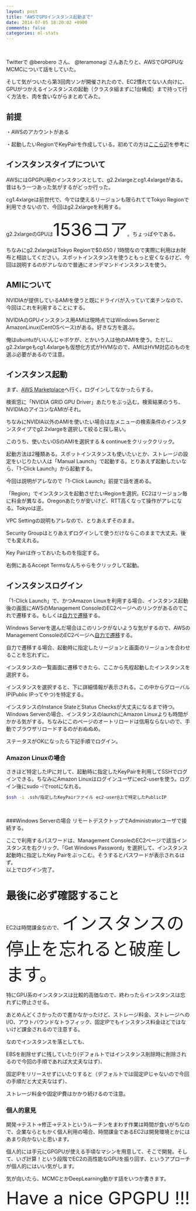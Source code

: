 ```yaml
---
layout: post
title: "AWSでGPUインスタンス起動まで"
date: 2014-07-05 18:20:02 +0900
comments: false
categories: ml-stats
---
```

<br/>

Twitterで @berobero さん、 @teramonagi さんあたりと、AWSでGPGPUなMCMCについて話をしていた。

そして気がついたら第3回肉ソンが開催されたので、EC2慣れてない人向けに、GPUがつかえるインスタンスの起動（クラスタ組まずに1台構成）まで持って行く方法を、肉を食いながらまとめてみた。

<!-- more -->
## 前提

・AWSのアカウントがある

・起動したいRegionでKeyPairを作成している。初めての方は<a href="http://docs.aws.amazon.com/ja_jp/AWSEC2/latest/UserGuide/ec2-key-pairs.html#having-ec2-create-your-key-pair">ここら辺</a>を参考に


## インスタンスタイプについて

AWSにはGPGPU用のインスタンスとして、g2.2xlargeとcg1.4xlargeがある。昔はもう一つあった気がするがどっか行った。

cg1.4xlargeは前世代で、今では使えるリージョンも限られててTokyo Regionで利用できないので、今回はg2.2xlargeを利用する。

g2.2xlargeのGPUは<font size="14">1536コア</font>。ちょっぱやである。

ちなみにg2.2xlargeはTokyo Regionで$0.650 / 1時間なので実際に利用はお財布と相談してください。スポットインスタンスを使うともっと安くなるけど、今回は説明するのがアレなので普通にオンデマンドインスタンスを使う。

## AMIについて

NVIDIAが提供しているAMIを使うと既にドライバが入っていて楽チンなので、今回はこれを利用することにする。

NVIDIAのGPUインスタンス用AMIは現時点ではWindows ServerとAmazonLinux(CentOSベース)がある。好きな方を選ぶ。
<br/>

俺はubuntuがいいんじゃボケが、とかいう人は他のAMIを使う。ただし、g2.2xlargeもcg1.4xlargeも仮想化方式がHVMなので、AMIはHVM対応のものを選ぶ必要があるので注意。

## インスタンス起動

まず、<a href="https://aws.amazon.com/marketplace/ref=srh_navhdr_header">AWS Marketplace</a>へ行く。ログインしてなかったらする。

検索窓に「NVIDIA GRID GPU Driver」あたりをぶっ込む。検索結果のうち、NVIDIAのアイコンなAMIがそれ。

ちなみにNVIDIA以外のAMIを使いたい場合は左メニューの検索条件のインスタンスタイプでg2.2xlargeを選択して絞ると探し易い。

このうち、使いたいOSのAMIを選択する & continueをクリッククリック。
<br/>

起動方法は2種類ある。スポットインスタンスも使いたいとか、ストレージの設定をいじりたい人は「Manual Launch」で起動する。とりあえず起動したいなら、「1-Click Launch」から起動する。

今回は説明がアレなので「1-Click Launch」前提で話を進める。
<br/>

「Region」でインスタンスを起動させたいRegionを選択。EC2はリージョン毎に料金が異なる。Oregonあたりが安いけど、RTT高くなって操作がアレになる。Tokyoは逆。

VPC Settingの説明もアレなので、とりあえずそのまま。

Security Groupはとりあえずログインして使うだけならこのままで大丈夫。後でも変えれる。

Key Pairは作っておいたものを指定する。

右側にあるAccept Termsなんちゃらをクリックして起動。

## インスタンスログイン

「1-Click Launch」で、かつAmazon Linuxを利用する場合、インスタンス起動後の画面にAWSのManagement ConsoleのEC2ページへのリンクがあるのでこれで遷移する。もしくは<a href="https://console.aws.amazon.com/ec2/v2/home">自力で遷移</a>する。

Windows Serverを選んだ場合はこのリンクがないような気がするので、AWSのManagement ConsoleのEC2ページへ<a href="https://console.aws.amazon.com/ec2/v2/home">自力で遷移</a>する。

自力で遷移する場合、起動時に指定したリージョンと画面のリージョンを合わせることを忘れずに。
<br/>

インスタンスの一覧画面に遷移できたら、ここから先程起動したインスタンスを選択する。

インスタンスを選択すると、下に詳細情報が表示される。この中からグローバルIP(Public IPってやつ)を特定する。

インスタンスのInstance StateとStatus Checksが大丈夫になるまで待つ。Windows Serverの場合、インスタンスのlaunchにAmazon Linuxよりも時間がかかる気がする。ちなみにこのページのオートリロードは信用ならないので、手動でブラウザリロードするのがおぬぬめ。

ステータスがOKになったら下記手順でログイン。
<br/>

### Amazon Linuxの場合
さきほど特定したIPに対して、起動時に指定したKeyPairを利用してSSHでログインできる。ちなみにAmazon Linuxはログインユーザにec2-userを使う。ログイン後にsudo -iでrootになれる。

```sh
$ssh -i .ssh/指定したKeyPairファイル ec2-user@上で特定したPublicIP
```

<br/>

###Windows Serverの場合
リモートデスクトップでAdministratorユーザで接続する。

ここで利用するパスワードは、Management ConsoleのEC2ページで該当インスタンスを右クリック、「Get Windows Password」を選択して、インスタンス起動時に指定したKey Pairをぶっこむ。そうするとパスワードが表示されるはず。
<br/>
以上でログイン完了。

# 最後に必ず確認すること

EC2は時間課金なので、<font size="12">インスタンスの停止を忘れると破産します。</font>

特にGPU系のインスタンスは比較的高価なので、終わったらインスタンスは忘れずに停止させる。

あとめんどくさかったので書かなかったけど、ストレージ料金、ストレージへのI/O、アウトバウンドなトラフィック、固定IPでもインスタンス料金ほどではないけど課金されるので注意する。

なのでインスタンスを落としても、

EBSを削除せずに残していたり(デフォルトではインスタンス削除時に削除されるので今回の手順であれば大丈夫なはず)、

固定IPをリリースせずにいたりすると（デフォルトでは固定IPじゃないので今回の手順だと大丈夫なはず）、

ストレージ料金や固定IP費はかかり続けるので注意。

### 個人的意見

開発->テスト->修正->テストというルーチンをまわす作業は時間が食いがちなので、企業ならともかく個人利用の場合、時間課金であるEC2は開発環境とかにはあまり向かないと思います。

個人的には手元にGPGPUが使える手頃なマシンを用意して、そこで開発。そして、いざ計算！という段階でEC2の高性能なGPUを振り回す、というアプローチが個人的にはいい気がします。

気が向いたら、MCMCとかDeepLearning動かす話をいつか書きます。

<font size="14">Have a nice GPGPU !!!</font>
